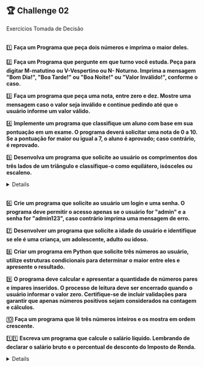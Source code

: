 
## 🏆 Challenge 02

  <summary>Exercícios Tomada de Decisão</summary> <br>
  
1️⃣ **Faça um Programa que peça dois números e imprima o maior deles.**

2️⃣ **Faça um Programa que pergunte em que turno você estuda. Peça para digitar M-matutino ou V-Vespertino ou N- Noturno. Imprima a mensagem "Bom Dia!", "Boa Tarde!" ou "Boa Noite!" ou "Valor Inválido!", conforme o caso.**

3️⃣ **Faça um programa que peça uma nota, entre zero e dez. Mostre uma mensagem caso o valor seja inválido e continue pedindo até que o usuário informe um valor válido.**

4️⃣ **Implemente um programa que classifique um aluno com base em sua pontuação em um exame. O programa deverá solicitar uma nota de 0 a 10. Se a pontuação for maior ou igual a 7, o aluno é aprovado; caso contrário, é reprovado.**

5️⃣ **Desenvolva um programa que solicite ao usuário os comprimentos dos três lados de um triângulo e classifique-o como equilátero, isósceles ou escaleno.**
<details>

- equilátero: todos os lados com o mesmo valor
- isósceles: dois lados com o mesmo valor
- escaleno: todos os lados com medidas distintas.

</details><br>

6️⃣ **Crie um programa que solicite ao usuário um login e uma senha.  O programa deve permitir o acesso apenas se o usuário for "admin" e a senha for "admin123", caso contrário imprima uma mensagem de erro.**

7️⃣ **Desenvolver um programa que solicite a idade do usuário e identifique se ele é uma criança, um adolescente, adulto ou idoso.**

8️⃣ **Criar um programa em Python que solicite três números ao usuário, utilize estruturas condicionais para determinar o maior entre eles e apresente o resultado.**

9️⃣ **O programa deve calcular e apresentar a quantidade de números pares e ímpares inseridos. O processo de leitura deve ser encerrado quando o usuário informar o valor zero. Certifique-se de incluir validações para garantir que apenas números positivos sejam considerados na contagem e cálculos.**

🔟 **Faça um programa que lê três números inteiros e os mostra em ordem crescente.**

1️⃣1️⃣ **Escreva um programa que calcule o salário líquido. Lembrando de declarar o salário bruto e o percentual de desconto do Imposto de Renda.**
<details>

- Renda até R$ 1.903,98: isento de imposto de renda;
- Renda entre R$ 1.903,99 e R$ 2.826,65: alíquota de 7,5%;
- Renda entre R$ 2.826,66 e R$ 3.751,05: alíquota de 15%;
- Renda entre R$ 3.751,06 e R$ 4.664,68: alíquota de 22,5%;
- Renda acima de R$ 4.664,68: alíquota máxima de 27,5%.

</details>
